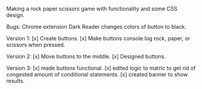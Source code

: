 Making a rock paper scissors game with functionality and some CSS design. 

Bugs: Chrome extension Dark Reader changes colors of button to black.

Version 1:
[x] Create buttons.
[x] Make buttons console.log rock, paper, or scissors when pressed.

Version 2: 
[x] Move buttons to the middle. 
[x] Designed buttons.

Version 3:
[x] made buttons functional.
[x] edited logic to matric to get rid of congested amount of conditional statements.
[x] created banner to show results.
